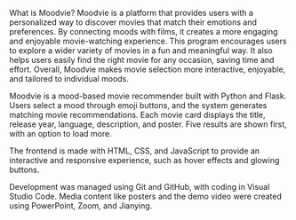 What is Moodvie? 
Moodvie is a platform that provides users with a personalized way to discover movies that match their emotions and preferences. 
By connecting moods with films, it creates a more engaging and enjoyable movie-watching experience.
This program encourages users to explore a wider variety of movies in a fun and meaningful way. It also helps users easily find the right movie for any occasion, saving time and effort. Overall, Moodvie makes movie selection more interactive, enjoyable, and tailored to individual moods.

Moodvie is a mood-based movie recommender built with Python and Flask.
Users select a mood through emoji buttons, and the system generates matching movie recommendations. Each movie card displays the title, release year, language, description, and poster. Five results are shown first, with an option to load more.

The frontend is made with HTML, CSS, and JavaScript to provide an interactive and responsive experience, such as hover effects and glowing buttons.

Development was managed using Git and GitHub, with coding in Visual Studio Code. Media content like posters and the demo video were created using PowerPoint, Zoom, and Jianying.
